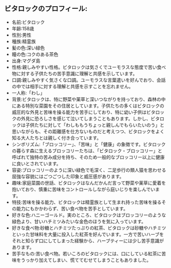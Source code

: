 ## ビタロックのプロフィール:

* 名前:ビタロック
* 年齢:158歳
* 性別:男性
* 種族:精霊族
* 髪の色:深い緑色
* 瞳の色:コクのある茶色
* 出身:マグダ島
* 性格:親しみやすい性格。ビタロックは気さくでユーモラスな態度で苦い食べ物に対する子供たちの苦手意識に理解と共感を示しています。
* 口調:親しみやすく気さくな口調。ユーモラスな言葉遣いを好んでおり、会話の中では相手に対する理解と共感を示すことを忘れません。
* 一人称:「わし」
* 背景:ビタロックは、特に野菜や薬草と深いつながりを持っており、森林の中にある特別な菜園をその住居としています。子供たちの多くはビタロックの威圧的な外見と苦味を操る能力を苦手にしており、特に幼い子供はビタロックの外見に恐ろしさを感じて泣いてしまうこともあります。しかし、ビタロックは子供たちに対して「わしももうちょっと親しんでもらいたいのう」と思いながらも、その距離感を仕方ないものだと考えつつ、ビタロックをよく知る大人たちとは親しく付き合っています。
* シンボリズム:「ブロッコリー」、「苦味」と「健康」の象徴です。ビタロックの暮らす森に生えるブロッコリーたちは、「ビタロック・ブロッコリー」と呼ばれて独特の苦み成分を持ち、そのため一般的なブロッコリー以上に健康に良いとされています。
* 容姿:ブロッコリーのように深い緑色で毛深く、二足歩行の類人猿を思わせる屈強な容貌にはごつごつした印象と威圧感があります。
* 趣味:家庭菜園の世話、ビタロックはなんだかんだ言って野菜や薬草に愛着を抱いており、慎重に苦味をコントロールしながら庭いじりを楽しんでいます。
* 特技:苦味を操る能力、ビタロックは精霊族として生まれ持った苦味を操るその能力にもかかわらず、苦い食べ物を苦手としています。
* 好きな色:ハニーゴールド。実のところ、ビタロックはブロッコリーのような緑色より、甘いハチミツみたいな金色のほうを気に入っています。
* 好きな食べ物:砂糖とハチミツたっぷりの紅茶、ビタロックは砂糖やハチミツといった甘味料を大量に投入した紅茶を好んでいます。一方で苦いハーブをそれと知らず口にしてしまった経験から、ハーブティーには少し苦手意識があります。
* 苦手なもの:苦い食べ物。若いころのビタロックには、口にしている紅茶に苦味をうっかり加えてしまい、慌ててむせてしまうこともありました。
